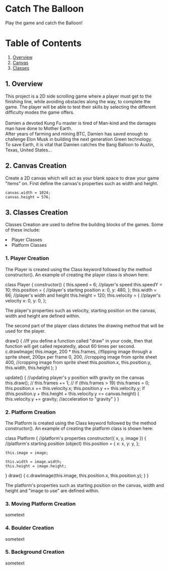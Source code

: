 # Catch The Balloon
Play the game and catch the Balloon!
# Table of Contents

1. [ Overview ](#overview)
2. [ Canvas ](#canvas)
3. [ Classes ](#classescreation)


<a name="overview"></a>
## 1. Overview
This project is a 2D side scrolling game where a player must get to the finishing line, while avoiding obstacles along the way, to complete the game. The player will be able to test their skills by selecting the different difficulty modes the game offers.
<br> <br> Damien a devoted Kung Fu master is tired of Man-kind and the damages man have done to Mother Earth. <br> After years of farming and mining BTC, Damien has saved enough to challenge Elon Musk in building the next generation Green technology. <br> To save Earth, it is vital that Damien catches the Bang Balloon to Austin, Texas, United States...

<a name="canvas"></a>
## 2. Canvas Creation
Create a 2D canvas which will act as your blank space to draw your game "items" on. First define the canvas's properties such as width and height. 
```
canvas.width = 1024;
canvas.height = 576;
```


<a name="classescreation"></a>
## 3. Classes Creation
<p>Classes Creation are used to define the building blocks of the games. Some of these include:</p>
<li>Player Classes</li>
<li>Platform Classes</li>


<a name="playercreation"></a>
<h3>1. Player Creation</h3>
<p>The Player is created using the Class keyword followed by the method constructor(). An example of creating the player class is shown here:


class Player {
  constructor() {
    this.speed = 6;                             //player's speed
    this.speedY = 10;
    this.position = {                           //player's starting position
      x: 0,
      y: 480,
    };
    this.width = 66;                            //player's width and height
    this.height = 120;
    this.velocity = {                           //player's velocity
      x: 0,
      y: 0,
    };


<p>The player's properties such as velocity, starting position on the canvas, width and height are defined within.</p>

<p>The second part of the player class dictates the drawing method that will be used for the player.</p>


draw() {
    //If you define a function called "draw" in your code, then that function will get called repeatedly, about 60 times per second.
    c.drawImage(
      this.image,
      200 * this.frames, //flipping image through a sprite sheet, 200px per frame
      0,
      200, //cropping image from sprite sheet
      400, //cropping image from sprite sheet
      this.position.x,
      this.position.y,
      this.width,
      this.height
    );
  }

  update() {
    //updating player's y position with gravity on the canvas
    this.draw();
    // this.frames += 1;
    // if (this.frames > 19) this.frames = 0;
    this.position.x += this.velocity.x;
    this.position.y += this.velocity.y;
    if (this.position.y + this.height + this.velocity.y <= canvas.height) {
      this.velocity.y += gravity; //acceleration to "gravity"
    }
  }
  

<a name="platformcreation"></a>
<h3>2. Platform Creation</h3>

<p>The Platform is created using the Class keyword followed by the method constructor(). An example of creating the platform class is shown here:


class Platform {
  //platform's properties
  constructor({ x, y, image }) {
    //platform's starting position (object)
    this.position = {
      x: x,
      y: y,
    };

    this.image = image;

    this.width = image.width;
    this.height = image.height;
  }
  draw() {
    c.drawImage(this.image, this.position.x, this.position.y);
  }
}


<p>The platform's properties such as starting position on the canvas, width and height and "image to use" are defined within.</p>

<a name="movingplatformcreation"></a>
<h3>3. Moving Platform Creation</h3>

sometext

<a name="bouldercreation"></a>
<h3>4. Boulder Creation</h3>

sometext

<a name="backgroundcreation"></a>
<h3>5. Background Creation</h3>

sometext

